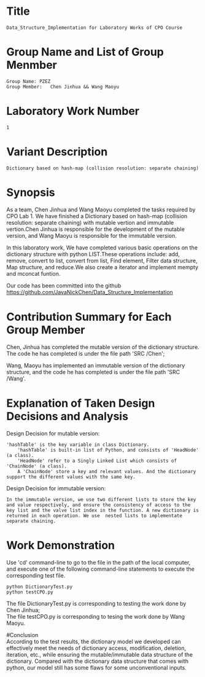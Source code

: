  

# Title  
	Data_Structure_Implementation for Laboratory Works of CPO Course
	
# Group Name and List of Group Menmber   
	Group Name: PZEZ  
	Group Member:   Chen Jinhua && Wang Maoyu  
	
# Laboratory Work Number   

	1
# Variant Description   
	Dictionary based on hash-map (collision resolution: separate chaining)
	
# Synopsis
As a team, Chen Jinhua and Wang Maoyu completed the tasks required by CPO Lab 1. We have finished a Dictionary based on hash-map (collision resolution: separate chaining) with mutable vertion and immutable vertion.Chen Jinhua is responsible for the development of the mutable version, and Wang Maoyu is responsible for the immutable version.    

In this laboratory work, We have completed various basic operations on the dictionary structure with python LIST.These operations include: add, remove, convert to list, convert from list, Find element, Filter data structure, Map structure, and reduce.We also create a iterator and implement mempty and mconcat funtion.    

Our code has been committed into the github https://github.com/JavaNickChen/Data_Structure_Implementation

# Contribution Summary for Each Group Member
Chen, Jinhua has completed the mutable version of the dictionary structure. The code he has completed is under the file path 'SRC /Chen';     
 
Wang, Maoyu has implemented an immutable version of the dictionary structure, and the code he has completed is under the file path 'SRC /Wang'.

# Explanation of Taken Design Decisions and Analysis   
Design Decision for mutable version:    

	'hashTable' is the key variable in class Dictionary.
        'hashTable' is built-in list of Python, and consists of 'HeadNode' (a class).
        'HeadNode' refer to a Singly Linked List which consists of 'ChainNode' (a class).
        A 'ChainNode' store a key and relevant values. And the dictionary support the different values with the same key.
Design Decision for immutable version:    

	In the immutable version, we use two different lists to store the key and value respectively, and ensure the consistency of access to the key list and the valve list index in the function. A new dictionary is returned in each operation. We use  nested lists to implementate separate chaining.

# Work Demonstration
Use 'cd' command-line to go to the file in the path of the local computer, and execute one of the following command-line statements to execute the corresponding test file.  
 
	python DictionaryTest.py  
	python testCPO.py

The file DictionaryTest.py is corresponding to testing the work done by Chen Jinhua;   
The file testCPO.py is corresponding to tesing the work done by Wang Maoyu.

#Conclusion   
According to the test results, the dictionary model we developed can effectively meet the needs of dictionary access, modification, deletion, iteration, etc., while ensuring the mutable/immutable data structure of the dictionary. Compared with the dictionary data structure that comes with python, our model still has some flaws for some unconventional inputs.
